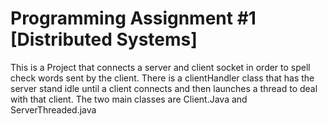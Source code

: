 # Programming Assignment #1 [Distributed Systems]
This is a Project that connects a server and client socket in order to spell check words sent by the client.
There is a clientHandler class that has the server stand idle until a client connects and then launches a thread to deal with that client.
The two main classes are Client.Java and ServerThreaded.java